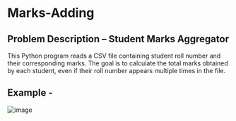 # Marks-Adding

## Problem Description – Student Marks Aggregator
This Python program reads a CSV file containing student roll number and their corresponding marks. The goal is to calculate the total marks obtained by each student, even if their roll number appears multiple times in the file.
## Example - 
![image](https://github.com/user-attachments/assets/152c0c35-ea6e-4b7a-b138-d5d9017e7a15)

